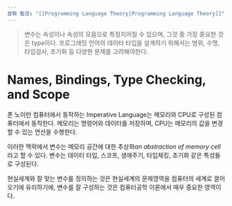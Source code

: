 ```yaml
---
상위 링크: "[[Programming Language Theory|Programming Language Theory]]"
---
```

> 변수는 속성이나 속성의 모음으로 특정지어질 수 있으며, 그것 중 가장 중요한 것은 type이다. 프로그래밍 언어의 데이터 타입을 설계하기 위해서는 범위, 수명, 타입검사, 초기화 등 다양한 문제를 고려해야한다.

# Names, Bindings, Type Checking, and Scope

폰 노이만 컴퓨터에서 동작하는 Imperative Language는 메모리와 CPU로 구성된 컴퓨터에서 동작한다. 메모리는 명령어와 데이터를 저장하며, CPU는 메모리의 값을 변경할 수 있는 연산을 수행한다.

이러한 맥락에서 변수는 메모리 공간에 대한 추상화*an abstraction of memory cell*라고 할 수 있다. 변수는 데이터 타입, 스코프, 생애주기, 타입체킹, 초기화 같은 특성들로 구성된다.

현실세계와 잘 맞는 변수를 정의하는 것은 현실세계의 문제영역을 컴퓨터의 세계로 끌어오기에 유리하기에, 변수를 잘 구성하는 것은 컴퓨터공학 이론에서 매우 중요한 영역이다.